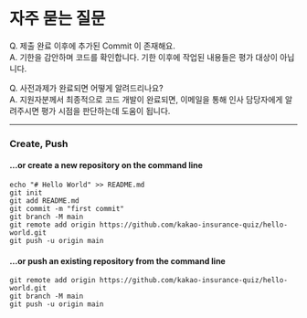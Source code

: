 # 자주 묻는 질문

Q. 제출 완료 이후에 추가된 Commit 이 존재해요.  
A. 기한을 감안하며 코드를 확인합니다. 기한 이후에 작업된 내용들은 평가 대상이 아닙니다.

Q. 사전과제가 완료되면 어떻게 알려드리나요?  
A. 지원자분께서 최종적으로 코드 개발이 완료되면, 이메일을 통해 인사 담당자에게 알려주시면 평가 시점을 판단하는데 도움이 됩니다.

---

### Create, Push

#### …or create a new repository on the command line

```
echo "# Hello World" >> README.md
git init
git add README.md
git commit -m "first commit"
git branch -M main
git remote add origin https://github.com/kakao-insurance-quiz/hello-world.git
git push -u origin main
```

#### …or push an existing repository from the command line

```
git remote add origin https://github.com/kakao-insurance-quiz/hello-world.git
git branch -M main
git push -u origin main
```


